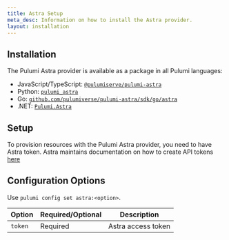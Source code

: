 ```yaml
---
title: Astra Setup
meta_desc: Information on how to install the Astra provider.
layout: installation
---
```


## Installation

The Pulumi Astra provider is available as a package in all Pulumi languages:

* JavaScript/TypeScript: [`@pulumiserve/pulumi-astra`](https://www.npmjs.com/package/@pulumiverse/astra)
* Python: [`pulumi_astra`](https://pypi.org/project/pulumi-astra/)
* Go: [`github.com/pulumiverse/pulumi-astra/sdk/go/astra`](https://pkg.go.dev/github.com/pulumiverse/pulumi-astra/sdk)
* .NET: [`Pulumi.Astra`](https://www.nuget.org/packages/Pulumi.Astra)

## Setup

To provision resources with the Pulumi Astra provider, you need to have Astra token. Astra maintains documentation on how to create API tokens [here](https://docs.datastax.com/en/astra/docs/manage/org/managing-org.html#_manage_application_tokens)

## Configuration Options

Use `pulumi config set astra:<option>`.

| Option | Required/Optional | Description |
|-----|------|----|
| `token`| Required | Astra access token |